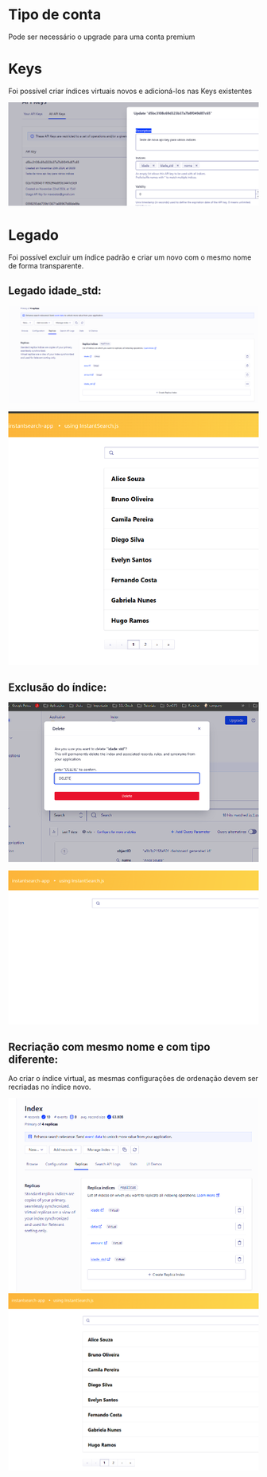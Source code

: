 # Tipo de conta
Pode ser necessário o upgrade para uma conta premium

# Keys
Foi possível criar índices virtuais novos e adicioná-los nas Keys existentes

![alt text](image.png)

# Legado

Foi possível excluir um índice padrão e criar um novo com o mesmo nome de forma transparente.

## Legado idade_std:
![alt text](image-1.png)

![alt text](image-2.png)

## Exclusão do índice:
![alt text](image-3.png)

![alt text](image-4.png)

## Recriação com mesmo nome e com tipo diferente:
Ao criar o índice virtual, as mesmas configurações de ordenação devem ser recriadas no índice novo.

![alt text](image-5.png)
![alt text](image-6.png)